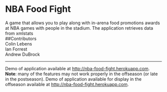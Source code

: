 NBA Food Fight
=================

A game that allows you to play along with in-arena food promotions awards at NBA games with people in the stadium. The application retrieves data from xmlstats
<br />
##Contributors
<br />
Colin Lebens<br />
Ian Forrest<br />
Andrew DuBrock<br />

-------


Demo of application available at <a href="http://nba-food-fight.herokuapp.com">http://nba-food-fight.herokuapp.com</a>. 
**Note**: many of the features may not work properly in the offseason (or late in the postseason). Demo of application available for display in the offseason available at <a href="http://nba-food-fight.herokuapp.com">http://nba-food-fight.herokuapp.com</a>. 
